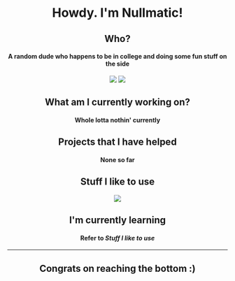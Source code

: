 <h1 align="center">Howdy. I'm Nullmatic!</h1>
<h2 align="center">Who?</h2>
<h4 align="center">A random dude who happens to be in college and doing some fun stuff on the side</h3>

<div align="center">
    <a href="https://mastodon.online/@nullmatic"><img src="https://img.shields.io/badge/my_mastodon-6364FF?style=for-the-badge&logo=mastodon&logoColor=white"></a>
    <a href="https://twitter.com/nullmatic"><img src="https://img.shields.io/badge/my_twitter-1DA1F2?style=for-the-badge&logo=twitter&logoColor=white"></a>
</div>

<h2 align="center">What am I currently working on?</h2>
<h4 align="center">Whole lotta nothin' currently</h4>

<h2 align="center">Projects that I have helped</h2>
<h4 align="center">None so far</h4>

<h2 align="center">Stuff I like to use</h2>

<div align="center">
    <a href="https://skillicons.dev">
        <img src="https://skillicons.dev/icons?i=c,django,nginx,linux,gitlab,git,godot,idea,mongodb,ts">
    </a>
</div>

<h2 align="center">I'm currently learning</h2>
<h4 align="center">Refer to <i>Stuff I like to use</i></h4>

<hr>

<h2 align="center">Congrats on reaching the bottom :)</h2>
